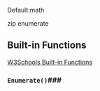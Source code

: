 Default:math

zip
enumerate

## Built-in Functions ##
[W3Schools Built-in Functions]([https://website-name.com](https://www.w3schools.com/python/python_ref_functions.asp)https://www.w3schools.com/python/python_ref_functions.asp)
### `Enumerate()`###
